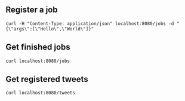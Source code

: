 
## Register a job

```
curl -H "Content-Type: application/json" localhost:8080/jobs -d "{\"args\":[\"Hello\",\"World\"]}"
```

## Get finished jobs

```
curl localhost:8080/jobs
``` 

## Get registered tweets

```
curl localhost:8080/tweets
```